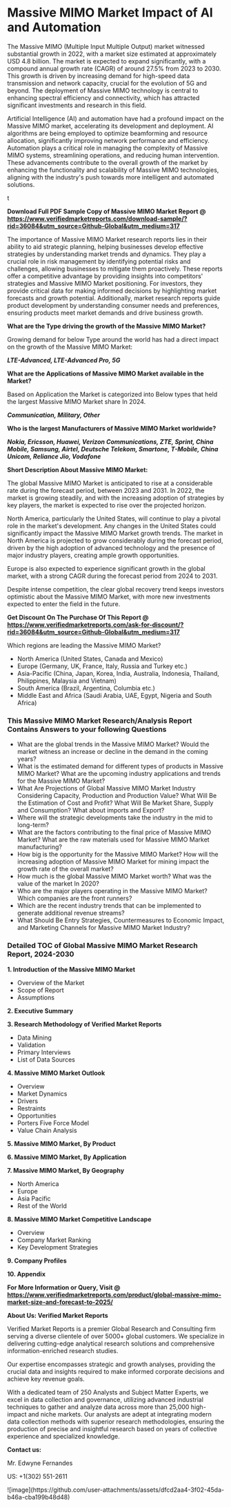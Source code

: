 <h1>Massive MIMO Market Impact of AI and Automation</h1><p>The Massive MIMO (Multiple Input Multiple Output) market witnessed substantial growth in 2022, with a market size estimated at approximately USD 4.8 billion. The market is expected to expand significantly, with a compound annual growth rate (CAGR) of around 27.5% from 2023 to 2030. This growth is driven by increasing demand for high-speed data transmission and network capacity, crucial for the evolution of 5G and beyond. The deployment of Massive MIMO technology is central to enhancing spectral efficiency and connectivity, which has attracted significant investments and research in this field.</p><p>Artificial Intelligence (AI) and automation have had a profound impact on the Massive MIMO market, accelerating its development and deployment. AI algorithms are being employed to optimize beamforming and resource allocation, significantly improving network performance and efficiency. Automation plays a critical role in managing the complexity of Massive MIMO systems, streamlining operations, and reducing human intervention. These advancements contribute to the overall growth of the market by enhancing the functionality and scalability of Massive MIMO technologies, aligning with the industry's push towards more intelligent and automated solutions.</p>t</p><p id="" class=""><strong>Download Full PDF Sample Copy of Massive MIMO Market Report @ <a href="https://www.verifiedmarketreports.com/download-sample/?rid=36084&utm_source=Github-Global&utm_medium=317" target="_blank">https://www.verifiedmarketreports.com/download-sample/?rid=36084&utm_source=Github-Global&utm_medium=317</a></strong></p><p>The importance of&nbsp;Massive MIMO Market research reports lies in their ability to aid strategic planning, helping businesses develop effective strategies by understanding market trends and dynamics. They play a crucial role in risk management by identifying potential risks and challenges, allowing businesses to mitigate them proactively. These reports offer a competitive advantage by providing insights into competitors' strategies and Massive MIMO Market positioning. For investors, they provide critical data for making informed decisions by highlighting market forecasts and growth potential. Additionally, market research reports guide product development by understanding consumer needs and preferences, ensuring products meet market demands and drive business growth.</p><p><strong>What are the&nbsp;Type driving the growth of the Massive MIMO Market?</strong></p><p id="" class="">Growing demand for below Type around the world has had a direct impact on the growth of the Massive MIMO Market:</p><em><strong>LTE-Advanced, LTE-Advanced Pro, 5G</strong></em></p><strong>What are the&nbsp;Applications&nbsp;of Massive MIMO Market available in the Market?</strong></p><p id="" class="">Based on Application the Market is categorized into Below types that held the largest Massive MIMO Market share In 2024.</p><em><strong>Communication, Military, Other</strong></em></p><strong>Who is the largest Manufacturers of Massive MIMO Market worldwide?</strong></p><p><em><strong>Nokia, Ericsson, Huawei, Verizon Communications, ZTE, Sprint, China Mobile, Samsung, Airtel, Deutsche Telekom, Smartone, T-Mobile, China Unicom, Reliance Jio, Vodafone</strong></em></p><p id="" class=""><strong>Short Description About Massive MIMO Market:</strong></p><p>The global Massive MIMO Market is anticipated to rise at a considerable rate during the forecast period, between 2023 and 2031. In 2022, the market is growing steadily, and with the increasing adoption of strategies by key players, the market is expected to rise over the projected horizon.</p><p>North America, particularly the United States, will continue to play a pivotal role in the market's development. Any changes in the United States could significantly impact the Massive MIMO Market growth trends. The market in North America is projected to grow considerably during the forecast period, driven by the high adoption of advanced technology and the presence of major industry players, creating ample growth opportunities.</p><p>Europe is also expected to experience significant growth in the global market, with a strong CAGR during the forecast period from 2024 to 2031.</p><p>Despite intense competition, the clear global recovery trend keeps investors optimistic about the Massive MIMO Market, with more new investments expected to enter the field in the future.</p><p id="" class=""><strong>Get Discount On The Purchase Of This Report @ <a href="https://www.verifiedmarketreports.com/ask-for-discount/?rid=36084&utm_source=Github-Global&utm_medium=317" target="_blank">https://www.verifiedmarketreports.com/ask-for-discount/?rid=36084&utm_source=Github-Global&utm_medium=317</a></strong></p>Which regions are leading the Massive MIMO Market?</p><ul><li>North America (United States, Canada and Mexico)</li><li>Europe (Germany, UK, France, Italy, Russia and Turkey etc.)</li><li>Asia-Pacific (China, Japan, Korea, India, Australia, Indonesia, Thailand, Philippines, Malaysia and Vietnam)</li><li>South America (Brazil, Argentina, Columbia etc.)</li><li>Middle East and Africa (Saudi Arabia, UAE, Egypt, Nigeria and South Africa)</li></ul><h3 id="" class="">This Massive MIMO Market Research/Analysis Report Contains Answers to your following Questions</h3><ul><li>What are the global trends in the Massive MIMO Market? Would the market witness an increase or decline in the demand in the coming years?</li><li>What is the estimated demand for different types of products in Massive MIMO Market? What are the upcoming industry applications and trends for the Massive MIMO Market?</li><li>What Are Projections of Global Massive MIMO Market Industry Considering Capacity, Production and Production Value? What Will Be the Estimation of Cost and Profit? What Will Be Market Share, Supply and Consumption? What about imports and Export?</li><li>Where will the strategic developments take the industry in the mid to long-term?</li><li>What are the factors contributing to the final price of Massive MIMO Market? What are the raw materials used for Massive MIMO Market manufacturing?</li><li>How big is the opportunity for the Massive MIMO Market? How will the increasing adoption of Massive MIMO Market for mining impact the growth rate of the overall market?</li><li>How much is the global Massive MIMO Market worth? What was the value of the market In 2020?</li><li>Who are the major players operating in the Massive MIMO Market? Which companies are the front runners?</li><li>Which are the recent industry trends that can be implemented to generate additional revenue streams?</li><li>What Should Be Entry Strategies, Countermeasures to Economic Impact, and Marketing Channels for Massive MIMO Market Industry?</li></ul><h3 id="" class="">Detailed TOC of Global Massive MIMO Market Research Report, 2024-2030</h3><p id="" class=""><strong>1. Introduction of the Massive MIMO Market</strong></p><ul><li>Overview of the Market</li><li>Scope of Report</li><li>Assumptions</li></ul><p id="" class=""><strong>2. Executive Summary</strong></p><p id="" class=""><strong>3. Research Methodology of Verified Market Reports</strong></p><ul><li>Data Mining</li><li>Validation</li><li>Primary Interviews</li><li>List of Data Sources</li></ul><p id="" class=""><strong>4. Massive MIMO Market Outlook</strong></p><ul><li>Overview</li><li>Market Dynamics</li><li>Drivers</li><li>Restraints</li><li>Opportunities</li><li>Porters Five Force Model</li><li>Value Chain Analysis</li></ul><p id="" class=""><strong>5. Massive MIMO Market, By Product</strong></p><p id="" class=""><strong>6. Massive MIMO Market, By Application</strong></p><p id="" class=""><strong>7. Massive MIMO Market, By Geography</strong></p><ul><li>North America</li><li>Europe</li><li>Asia Pacific</li><li>Rest of the World</li></ul><p id="" class=""><strong>8. Massive MIMO Market Competitive Landscape</strong></p><ul><li>Overview</li><li>Company Market Ranking</li><li>Key Development Strategies</li></ul><p id="" class=""><strong>9. Company Profiles</strong></p><p id="" class=""><strong>10. Appendix</strong></p><p id="" class=""><strong>For More Information or Query, Visit @ <a href="https://www.verifiedmarketreports.com/product/global-massive-mimo-market-size-and-forecast-to-2025/" target="_blank">https://www.verifiedmarketreports.com/product/global-massive-mimo-market-size-and-forecast-to-2025/</a></strong></p><p id="" class=""><strong>About Us: Verified Market Reports</strong></p><p id="" class="">Verified Market Reports is a premier Global Research and Consulting firm serving a diverse clientele of over 5000+ global customers. We specialize in delivering cutting-edge analytical research solutions and comprehensive information-enriched research studies.</p><p id="" class="">Our expertise encompasses strategic and growth analyses, providing the crucial data and insights required to make informed corporate decisions and achieve key revenue goals.</p><p id="" class="">With a dedicated team of 250 Analysts and Subject Matter Experts, we excel in data collection and governance, utilizing advanced industrial techniques to gather and analyze data across more than 25,000 high-impact and niche markets. Our analysts are adept at integrating modern data collection methods with superior research methodologies, ensuring the production of precise and insightful research based on years of collective experience and specialized knowledge.</p><p id="" class=""><strong>Contact us:</strong></p><p id="" class="">Mr. Edwyne Fernandes</p><p id="" class="">US: +1(302) 551-2611</p>
![image](https://github.com/user-attachments/assets/dfcd2aa4-3f02-45da-b46a-cba199b48d48)
